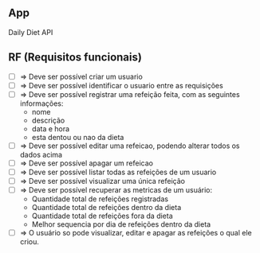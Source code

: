 ## App

Daily Diet API

## RF (Requisitos funcionais)

- [ ] => Deve ser possível criar um usuario
- [ ] => Deve ser possível identificar o usuario entre as requisições
- [ ] => Deve ser possível registrar uma refeição feita, com as seguintes informações:
    -   nome
    -   descrição
    -   data e hora
    -   esta dentou ou nao da dieta
- [ ] => Deve ser possível editar uma refeicao, podendo alterar todos os dados acima
- [ ] => Deve ser possível apagar um refeicao
- [ ] => Deve ser possível listar todas as refeições de um usuario
- [ ] => Deve ser possível visualizar uma única refeição
- [ ] => Deve ser possível recuperar as metricas de um usuário:
    -   Quantidade total de refeições registradas
    -   Quantidade total de refeições dentro da dieta
    -   Quantidade total de refeições fora da dieta
    -   Melhor sequencia por dia de refeições dentro da dieta
- [ ] => O usuário so pode visualizar, editar e apagar as refeições o qual ele criou.
